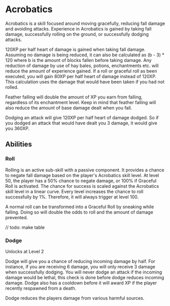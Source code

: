 # Acrobatics

Acrobatics is a skill focused around moving gracefully, reducing fall damage and avoiding attacks. Experience in Acrobatics is gained by taking fall damage, successfully rolling on the ground, or successfully dodging attacks.

120XP per half heart of damage is gained when taking fall damage. Assuming no damage is being reduced, it can also be calculated as (b - 3) * 120 where b is the amount of blocks fallen before taking damage. Any reduction of damage by use of hay bales, potions, enchantments etc. will reduce the amount of experience gained. If a roll or graceful roll as been executed, you will gain 80XP per half heart of damage instead of 120XP. This calculation uses the damage that would have been taken if you had not rolled.

Feather falling will double the amount of XP you earn from falling, regardless of its enchantment level. Keep in mind that feather falling will also reduce the amount of base damage dealt when you fall.

Dodging an attack will give 120XP per half heart of damage dodged. So if you dodged an attack that would have dealt you 3 damage, it would give you 360XP.

## Abilities

### Roll

Rolling is an active sub-skill with a passive component. It provides a chance to negate fall damage based on the player's Acrobatics skill level. At level 50, the player has a 50% chance to negate damage, or 100% if Graceful Roll is activated. The chance for success is scaled against the Acrobatics skill level in a linear curve. Every level increases the chance to roll successfully by 1%. Therefore, it will always trigger at level 100.

A normal roll can be transformed into a Graceful Roll by sneaking while falling. Doing so will double the odds to roll and the amount of damage prevented.

// todo: make table

### Dodge

Unlocks at Level 2

Dodge will give you a chance of reducing incoming damage by half. For instance, if you are receiving 6 damage, you will only receive 3 damage when successfully dodging. You will never dodge an attack if the incoming damage would be lethal, this check is done before dodge reduces incoming damage. Dodge also has a cooldown before it will award XP if the player recently respawned from a death.

Dodge reduces the players damage from various harmful sources.
